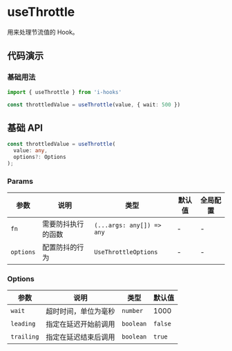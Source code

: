 # useThrottle

用来处理节流值的 Hook。

## 代码演示

### 基础用法

```ts
import { useThrottle } from 'i-hooks'

const throttledValue = useThrottle(value, { wait: 500 })
```

## 基础 API
  
```ts
const throttledValue = useThrottle(
  value: any,
  options?: Options
);
```

### Params

| 参数 | 说明 | 类型 | 默认值 | 全局配置 |
| --- | ---- | --- | ----- | ------ |
| `fn` | 需要防抖执行的函数 | `(...args: any[]) => any` | - | - |  
| `options` | 配置防抖的行为 | `UseThrottleOptions` | - | - |  

### Options

| 参数 | 说明 | 类型 | 默认值 |
| --- | ---- | --- | ---- |
| `wait` | 超时时间，单位为毫秒 | `number` | 1000 |
| `leading` | 指定在延迟开始前调用 | `boolean` | `false` |
| `trailing` | 指定在延迟结束后调用 | `boolean` | `true` |

<!-- 所有单元格的两端都需要有一个空格 --> 

